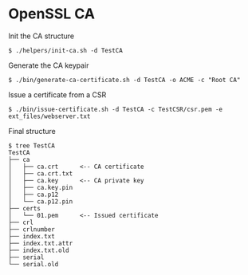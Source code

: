 # OpenSSL CA

Init the CA structure

~~~
$ ./helpers/init-ca.sh -d TestCA
~~~

Generate the CA keypair

~~~
$ ./bin/generate-ca-certificate.sh -d TestCA -o ACME -c "Root CA"
~~~

Issue a certificate from a CSR

~~~
$ ./bin/issue-certificate.sh -d TestCA -c TestCSR/csr.pem -e ext_files/webserver.txt
~~~

Final structure

~~~
$ tree TestCA
TestCA
├── ca
│   ├── ca.crt      <-- CA certificate
│   ├── ca.crt.txt
│   ├── ca.key      <-- CA private key
│   ├── ca.key.pin
│   ├── ca.p12
│   └── ca.p12.pin
├── certs
│   └── 01.pem      <-- Issued certificate
├── crl
├── crlnumber
├── index.txt
├── index.txt.attr
├── index.txt.old
├── serial
└── serial.old
~~~
